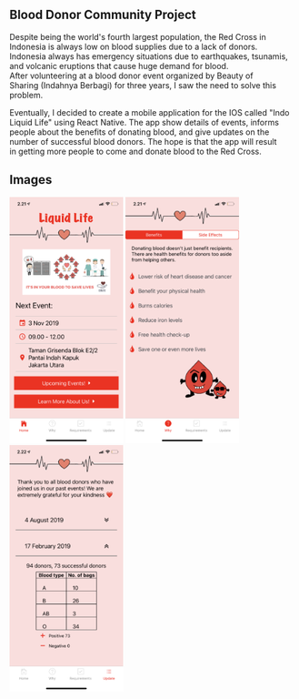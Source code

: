## Blood Donor Community Project
Despite being the world's fourth largest population, the Red Cross in Indonesia is always low on blood supplies due to a lack of donors. Indonesia always has emergency situations due to earthquakes, tsunamis, and volcanic eruptions that cause huge demand for blood. After volunteering at a blood donor event organized by Beauty of Sharing (Indahnya Berbagi) for three years, I saw the need to solve this problem. 

Eventually, I decided to create a mobile application for the IOS called "Indo Liquid Life" using React Native. The app show details of events, informs people about the benefits of donating blood, and give updates on the number of successful blood donors. The hope is that the app will result in getting more people to come and donate blood to the Red Cross. 

## Images
<p float="left">
  <img src="Home.png" alt="home" width="200"/>
  <img src="Why.png" alt="why" width="200"/>
  <img src="Updates.png" alt="updates" width="200"/>
</p>
